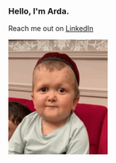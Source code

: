 ### Hello, I'm Arda.
Reach me out on 
<a href="https://www.linkedin.com/in/arda-pamuk">LinkedIn</a>

<img src="giphy.gif" width = "200">
